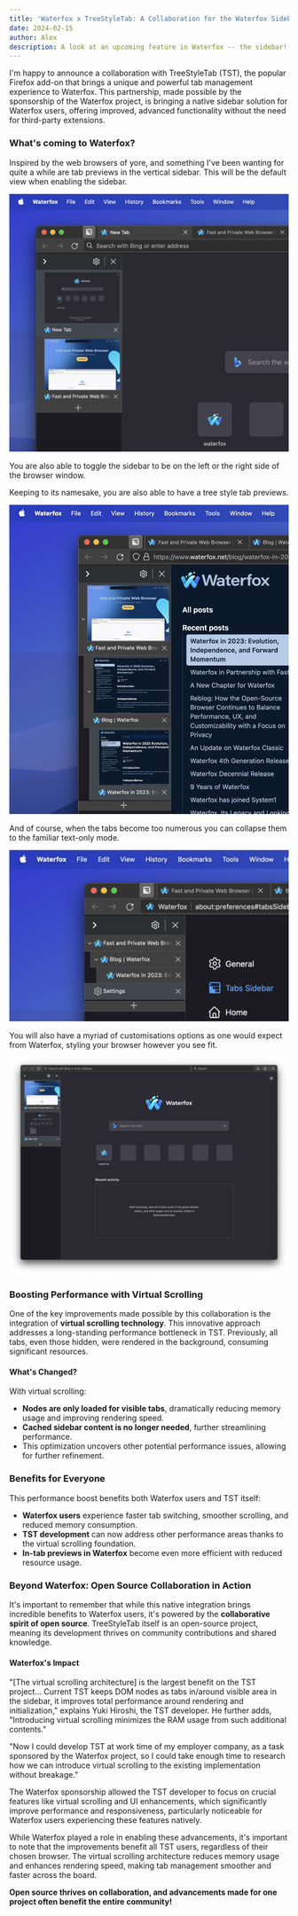 ```yaml
---
title: 'Waterfox x TreeStyleTab: A Collaboration for the Waterfox Sidebar'
date: 2024-02-15
author: Alex
description: A look at an upcoming feature in Waterfox -- the sidebar!
---
```


I'm happy to announce a collaboration with TreeStyleTab (TST), the popular Firefox add-on that brings a unique and powerful tab management experience to Waterfox. This partnership,  made possible by the sponsorship of the Waterfox project, is bringing a native sidebar solution for Waterfox users, offering improved, advanced functionality without the need for third-party extensions.

### What's coming to Waterfox?

Inspired by the web browsers of yore, and something I've been wanting for quite a while are tab previews in the vertical sidebar. This will be the default view when enabling the sidebar.

![Sidebar tab preview](../../blog/2024-02-15/sidebar-tab-preview.png)

You are also able to toggle the sidebar to be on the left or the right side of the browser window.

Keeping to its namesake, you are also able to have a tree style tab previews.

![Tree style tab previews](../../blog/2024-02-15/tree-style-tab-previews.png)

And of course, when the tabs become too numerous you can collapse them to the familiar text-only mode.

![Familiar tree style tabs](../../blog/2024-02-15/tree-style-tabs.png)

You will also have a myriad of customisations options as one would expect from Waterfox, styling your browser however you see fit.

![Customised Waterfox](../../blog/2024-02-15/custom-wfx.png)

### Boosting Performance with Virtual Scrolling

One of the key improvements made possible by this collaboration is the integration of **virtual scrolling technology**. This innovative approach addresses a long-standing performance bottleneck in TST. Previously, all tabs, even those hidden, were rendered in the background, consuming significant resources.

#### What's Changed?

With virtual scrolling:

-   **Nodes are only loaded for visible tabs**, dramatically reducing memory usage and improving rendering speed.
-   **Cached sidebar content is no longer needed**, further streamlining performance.
-   This optimization uncovers other potential performance issues, allowing for further refinement.

### Benefits for Everyone

This performance boost benefits both Waterfox users and TST itself:

-   **Waterfox users** experience faster tab switching, smoother scrolling, and reduced memory consumption.
-   **TST development** can now address other performance areas thanks to the virtual scrolling foundation.
-   **In-tab previews in Waterfox** become even more efficient with reduced resource usage.

### Beyond Waterfox: Open Source Collaboration in Action

It's important to remember that while this native integration brings incredible benefits to Waterfox users, it's powered by the **collaborative spirit of open source**. TreeStyleTab itself is an open-source project, meaning its development thrives on community contributions and shared knowledge.

#### Waterfox's Impact

"[The virtual scrolling architecture] is the largest benefit on the TST project... Current TST keeps DOM nodes as tabs in/around visible area in the sidebar, it improves total performance around rendering and initialization," explains Yuki Hiroshi, the TST developer. He further adds, "Introducing virtual scrolling minimizes the RAM usage from such additional contents."

"Now I could develop TST at work time of my employer company, as a task sponsored by the Waterfox project, so I could take enough time to research how we can introduce virtual scrolling to the existing implementation without breakage."

The Waterfox sponsorship allowed the TST developer to focus on crucial features like virtual scrolling and UI enhancements, which significantly improve performance and responsiveness,  particularly noticeable for Waterfox users experiencing these features natively.

While Waterfox played a role in enabling these advancements, it's important to note that the improvements benefit all TST users, regardless of their chosen browser. The virtual scrolling architecture reduces memory usage and enhances rendering speed, making tab management smoother and faster across the board.

**Open source thrives on collaboration, and advancements made for one project often benefit the entire community!**
